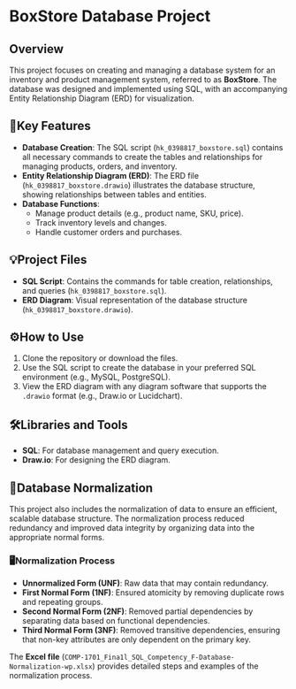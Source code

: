# BoxStore Database Project

## Overview
This project focuses on creating and managing a database system for an inventory and product management system, referred to as **BoxStore**. The database was designed and implemented using SQL, with an accompanying Entity Relationship Diagram (ERD) for visualization.

## 🚀Key Features
- **Database Creation**: The SQL script (`hk_0398817_boxstore.sql`) contains all necessary commands to create the tables and relationships for managing products, orders, and inventory.
- **Entity Relationship Diagram (ERD)**: The ERD file (`hk_0398817_boxstore.drawio`) illustrates the database structure, showing relationships between tables and entities.
- **Database Functions**:
  - Manage product details (e.g., product name, SKU, price).
  - Track inventory levels and changes.
  - Handle customer orders and purchases.

## 💡Project Files
- **SQL Script**: Contains the commands for table creation, relationships, and queries (`hk_0398817_boxstore.sql`).
- **ERD Diagram**: Visual representation of the database structure (`hk_0398817_boxstore.drawio`).

## ⚙️How to Use
1. Clone the repository or download the files.
2. Use the SQL script to create the database in your preferred SQL environment (e.g., MySQL, PostgreSQL).
3. View the ERD diagram with any diagram software that supports the `.drawio` format (e.g., Draw.io or Lucidchart).

## 🛠️Libraries and Tools
- **SQL**: For database management and query execution.
- **Draw.io**: For designing the ERD diagram.

## 🎯Database Normalization
This project also includes the normalization of data to ensure an efficient, scalable database structure. The normalization process reduced redundancy and improved data integrity by organizing data into the appropriate normal forms.

### 🖥️Normalization Process
- **Unnormalized Form (UNF)**: Raw data that may contain redundancy.
- **First Normal Form (1NF)**: Ensured atomicity by removing duplicate rows and repeating groups.
- **Second Normal Form (2NF)**: Removed partial dependencies by separating data based on functional dependencies.
- **Third Normal Form (3NF)**: Removed transitive dependencies, ensuring that non-key attributes are only dependent on the primary key.

The **Excel file** (`COMP-1701_Fina1l_SQL_Competency_F-Database-Normalization-wp.xlsx`) provides detailed steps and examples of the normalization process.



